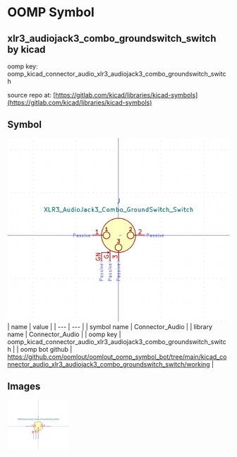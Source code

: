 # OOMP Symbol  
## xlr3_audiojack3_combo_groundswitch_switch  by kicad  
  
oomp key: oomp_kicad_connector_audio_xlr3_audiojack3_combo_groundswitch_switch  
  
source repo at: [https://gitlab.com/kicad/libraries/kicad-symbols](https://gitlab.com/kicad/libraries/kicad-symbols)  
## Symbol  
  
[![working.png](working_600.png)](working.png)  
| name | value | 
| --- | --- | 
| symbol name | Connector_Audio | 
| library name | Connector_Audio | 
| oomp key | oomp_kicad_connector_audio_xlr3_audiojack3_combo_groundswitch_switch | 
| oomp bot github | https://github.com/oomlout/oomlout_oomp_symbol_bot/tree/main/kicad_connector_audio_xlr3_audiojack3_combo_groundswitch_switch/working | 
## Images  
  
[![working.png](working_140.png)](working.png)  
